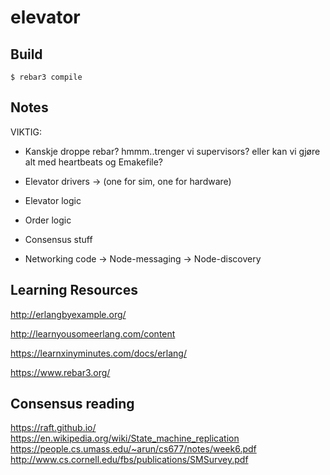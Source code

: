 elevator
=====

Build
-----

    $ rebar3 compile

Notes
-----

VIKTIG:
* Kanskje droppe rebar? hmmm..trenger vi supervisors? eller kan vi gjøre alt med heartbeats og Emakefile?

* Elevator drivers
  -> (one for sim, one for hardware)

* Elevator logic

* Order logic

* Consensus stuff

* Networking code
  -> Node-messaging
  -> Node-discovery

Learning Resources
-----

http://erlangbyexample.org/

http://learnyousomeerlang.com/content

https://learnxinyminutes.com/docs/erlang/

https://www.rebar3.org/

Consensus reading
-----

https://raft.github.io/
https://en.wikipedia.org/wiki/State_machine_replication
https://people.cs.umass.edu/~arun/cs677/notes/week6.pdf
http://www.cs.cornell.edu/fbs/publications/SMSurvey.pdf

